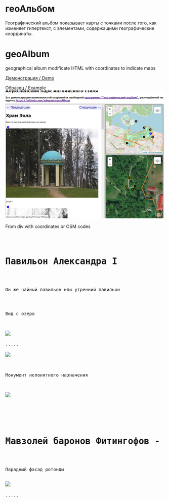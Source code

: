 # геоАльбом
Географический альбом показывает карты с точками после того, как изменяет гипертекст, с элементами, содержащими географические координаты.

# geoAlbum
geographical album modificate HTML with coordinates to indicate maps

<a href="https://mkgrgis.github.io/geoAlbum_/%D0%9F%D0%B5%D0%B9%D0%B7%D0%B0%D0%B6%D0%BD%D1%8B%D0%B9%20%D0%BF%D0%B0%D1%80%D0%BA%20%D0%B2%20%D0%90%D0%BB%D1%83%D0%BA%D1%81%D0%BD%D0%B5.html"> Демонстрация / Demo </a>

Образец / Example
<img src="https://raw.githubusercontent.com/mkgrgis/geoAlbum/master/Demo.png"/>

From div with coordinates or OSM codes

<pre>
<div>
	<h1>Павильон Александра I</h1>
	<p>Он же чайный павильон или утренний павильон</p>
	<p>Вид с озера</p>
	<div lat="57.42830702727808" lon="27.06228733062744" angle="nw"><a href="http://img.1188.lv/events/000/02/70/09/cc6dcc5ebcf0a5e8ef88dbb249851cab_600x420.jpg"><img src="http://img.1188.lv/events/000/02/70/09/cc6dcc5ebcf0a5e8ef88dbb249851cab_600x420.jpg"></a></div>
.....
	<div lat="57.42593882460705" lon="27.064910531044006" angle="nw"><a href="https://farm6.staticflickr.com/5742/30917920805_fa88c03330_c.jpg"><img src="https://farm6.staticflickr.com/5742/30917920805_fa88c03330_c.jpg"></a></div>
	<p>Монумент непонятного назначения</p>
	<div osm_nd_id="4347881899" angle="nw"><a href="https://farm6.staticflickr.com/5834/30283768264_86371a7fb3_c.jpg"><img src="https://farm6.staticflickr.com/5834/30283768264_86371a7fb3_c.jpg"></a></div>
</div>

<div>
	<h1>Мавзолей баронов Фитингофов - семейная усыпальница</h1>
	<p>Парадный фасад ротонды</p>
<div lat="57.42412502432083" lon="27.0682"><a href="http://www.aluksnespils.lv/uploads/page_image/bigImage-jpg/c82dc2e556444d536edd7d88f33a4733_253ddf53f00b0ad0a4e7d983bbd30a35.jpg"><img height="500px" src="http://www.aluksnespils.lv/uploads/page_image/bigImage-jpg/c82dc2e556444d536edd7d88f33a4733_253ddf53f00b0ad0a4e7d983bbd30a35.jpg"></a></div>
.....
</pre>
